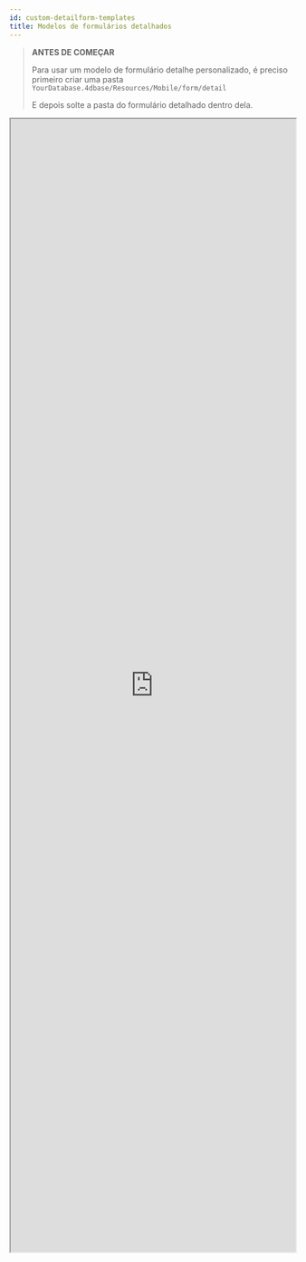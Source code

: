 ```yaml
---
id: custom-detailform-templates
title: Modelos de formulários detalhados
---
```


> **ANTES DE COMEÇAR**
> 
> Para usar um modelo de formulário detalhe personalizado, é preciso primeiro criar uma pasta `YourDatabase.4dbase/Resources/Mobile/form/detail` 
> 
> E depois solte a pasta do formulário detalhado dentro dela.

<div markdown="1">

<iframe src="https://4d-for-ios.github.io/gallery/#/type/form-detail/picker/0" scrolling="no" height="2000" width="100%" x-bt="1">
</iframe>
</div>